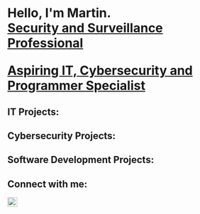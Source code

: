 <h1>Hello, I'm Martin. <br/><a href="https://www.linkedin.com/in/martin-gaier-9851ab69/">Security and Surveillance Professional</a>
  
<a href="https://github.com/Gaiermartinj">Aspiring IT, Cybersecurity and Programmer Specialist</a></h1>

<h2> IT Projects:</h2>
<h2> Cybersecurity Projects:</h2>
<h2> Software Development Projects:</h2>

<h2>  Connect with me:</h2>

[<img align="left" alt="Martin Gaier | LinkedIn" width="22px" src="https://cdn.jsdelivr.net/npm/simple-icons@v3/icons/linkedin.svg"/>][linkedin]

[linkedin]: www.linkedin.com/in/martin-gaier-9851ab69

<!--
**joshmadakor1/joshmadakor1** is a ✨ _special_ ✨ repository because its `README.md` (this file) appears on your GitHub profile.

Here are some ideas to get you started:

- 🔭 I’m currently working on ...
- 🌱 I’m currently learning ...
- 👯 I’m looking to collaborate on ...
- 🤔 I’m looking for help with ...
- 💬 Ask me about ...
- 📫 How to reach me: ...
- 😄 Pronouns: ...
- ⚡ Fun fact: ...
-->
